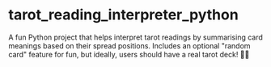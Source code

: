 # tarot_reading_interpreter_python
A fun Python project that helps interpret tarot readings by summarising card meanings based on their spread positions. Includes an optional "random card" feature for fun, but ideally, users should have a real tarot deck! 🔮✨
